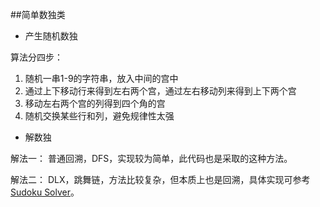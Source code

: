 ##简单数独类

 - 产生随机数独

算法分四步：
 1. 随机一串1-9的字符串，放入中间的宫中
 2. 通过上下移动行来得到左右两个宫，通过左右移动列来得到上下两个宫
 3. 移动左右两个宫的列得到四个角的宫
 4. 随机交换某些行和列，避免规律性太强

- 解数独

解法一： 普通回溯，DFS，实现较为简单，此代码也是采取的这种方法。

解法二： DLX，跳舞链，方法比较复杂，但本质上也是回溯，具体实现可参考[Sudoku Solver][1]。

 


  [1]: https://github.com/sugite/LeetCode/blob/master/Sudoku_Solver/main.cpp
